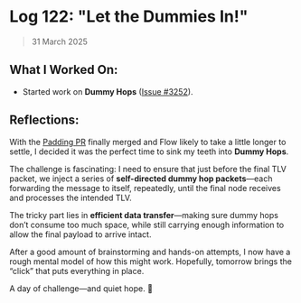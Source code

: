 # Log 122: "Let the Dummies In!"

> 31 March 2025

## What I Worked On:

- Started work on **Dummy Hops**
  ([Issue #3252](https://github.com/lightningdevkit/rust-lightning/issues/3252)).

## Reflections:

With the
[Padding PR](https://github.com/lightningdevkit/rust-lightning/pull/3177)
finally merged and Flow likely to take a little longer to settle, I decided it
was the perfect time to sink my teeth into **Dummy Hops**.

The challenge is fascinating: I need to ensure that just before the final TLV
packet, we inject a series of **self-directed dummy hop packets**—each
forwarding the message to itself, repeatedly, until the final node receives and
processes the intended TLV.

The tricky part lies in **efficient data transfer**—making sure dummy hops don’t
consume too much space, while still carrying enough information to allow the
final payload to arrive intact.

After a good amount of brainstorming and hands-on attempts, I now have a rough
mental model of how this might work. Hopefully, tomorrow brings the “click” that
puts everything in place.

A day of challenge—and quiet hope. 🌱
